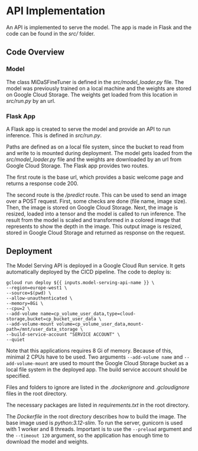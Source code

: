 # API Implementation

An API is implemented to serve the model. The app is made in Flask and the code can be found in the *src/* folder.

## Code Overview

### Model

The class MiDaSFineTuner is defined in the *src/model_loader.py* file. The model was previously trained on a local machine and the weights are stored on Google Cloud Storage. The weights get loaded from this location in *src/run.py* by an url.

### Flask App
A Flask app is created to serve the model and provide an API to run inference. This is defined in *src/run.py*.

Paths are defined as on a local file system, since the bucket to read from and write to is mounted during deployment. The model gets loaded from the *src/model_loader.py* file and the weights are downloaded by an url from Google Cloud Storage. The Flask app provides two routes.

The first route is the base url, which provides a basic welcome page and returns a response code 200.

The second route is the */predict* route. This can be used to send an image over a POST request. First, some checks are done (file name, image size). Then, the image is stored on Google Cloud Storage. Next, the image is resized, loaded into a tensor and the model is called to run inference. The result from the model is scaled and transformed in a colored image that represents to show the depth in the image. This output image is resized, stored in Google Cloud Storage and returned as response on the request.

## Deployment

The Model Serving API is deployed in a Google Cloud Run service. It gets automatically deployed by the CICD pipeline. The code to deploy is:

```
gcloud run deploy ${{ inputs.model-serving-api-name }} \
--region=europe-west1 \
--source=$(pwd) \
--allow-unauthenticated \
--memory=8Gi \
--cpu=2 \
--add-volume name=cp_volume_user_data,type=cloud-storage,bucket=cp_bucket_user_data \
--add-volume-mount volume=cp_volume_user_data,mount-path=/mnt/user_data_storage \
--build-service-account "SERVICE ACCOUNT" \
--quiet
```

Note that this applications requires 8 Gi of memory. Because of this, minimal 2 CPUs have to be used. Two arguments `--add-volume name` and `--add-volume-mount` are used to mount the Google Cloud Storage bucket as a local file system in the deployed app. The build service account should be specified.

Files and folders to ignore are listed in the *.dockerignore* and *.gcloudignore* files in the root directory.

The necessary packages are listed in *requirements.txt* in the root directory.

The *Dockerfile* in the root directory describes how to build the image. The base image used is *python:3.12-slim*. To run the server, gunicorn is used with 1 worker and 8 threads. Important is to use the `--preload` argument and the `--timeout 120` argument, so the application has enough time to download the model and weights.
